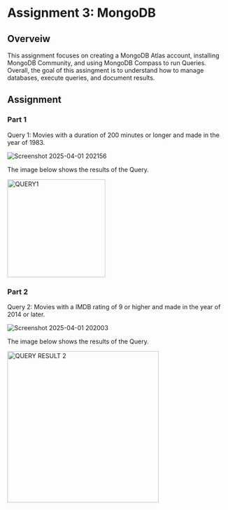 # Assignment 3: MongoDB 

## Overveiw
This assignment focuses on creating a MongoDB Atlas account, installing MongoDB Community, and using MongoDB Compass to run Queries. Overall, the goal of this assingment is to understand how to manage databases, execute queries, and document results.

## Assignment

### Part 1
Query 1: Movies with a duration of 200 minutes or longer and made in the year of 1983. 

![Screenshot 2025-04-01 202156](https://github.com/user-attachments/assets/6ff607bb-d373-4350-ab41-ff7c2030933a)

The image below shows the results of the Query.

<img width="224" alt="QUERY1" src="https://github.com/user-attachments/assets/7e3fd816-b807-4e8c-af88-c9cc470dd43c" />

### Part 2
Query 2: Movies with a IMDB rating of 9 or higher and made in the year of 2014 or later. 

![Screenshot 2025-04-01 202003](https://github.com/user-attachments/assets/ef1c1e88-9fb5-4d85-a83e-5fb1f3bee4fb)
 
The image below shows the results of the Query.

<img width="346" alt="QUERY RESULT 2" src="https://github.com/user-attachments/assets/f2e52ff0-950a-4d73-82cb-253094f050f9" />
